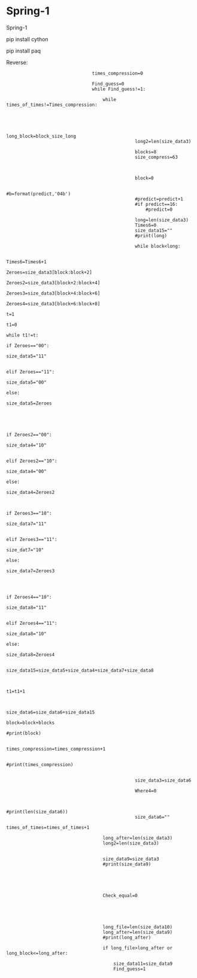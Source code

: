 # Spring-1
Spring-1

pip install cython

pip install paq

Reverse:

                                    
                                    times_compression=0  
                                 
                                    Find_guess=0
                                    while Find_guess!=1:
                                        
                                        while  times_of_times!=Times_compression:


                                                    
                                                   
                                                    long_block=block_size_long
                                                    long2=len(size_data3)
                                                    
                                                    blocks=8
                                                    size_compress=63
                                                 
                                                    
                                                     
                                                    block=0

                                                    #b=format(predict,'04b')
                                                    #predict=predict+1
                                                    #if predict==16:
                                                        #predict=0
                                                    
                                                    long=len(size_data3)
                                                    Times6=0
                                                    size_data15=""
                                                    #print(long)
                                                    
                                                    while block<long:

                                                                                Times6=Times6+1
                                                                                Zeroes=size_data3[block:block+2]
                                                                                Zeroes2=size_data3[block+2:block+4]
                                                                                Zeroes3=size_data3[block+4:block+6]
                                                                                Zeroes4=size_data3[block+6:block+8]
                                                                                t=1
                                                                                t1=0
                                                                                while t1!=t: 
                                                                                    if Zeroes=="00":
                                                                                        size_data5="11"

                                                                                    elif Zeroes=="11":
                                                                                        size_data5="00"                                                                               
                                                                                    else:
                                                                                        size_data5=Zeroes


                                                                                    

                                                                                    if Zeroes2=="00":
                                                                                        size_data4="10"

                                                                                    elif Zeroes2=="10":
                                                                                        size_data4="00"                                                                             
                                                                                    else:
                                                                                        size_data4=Zeroes2


                                                                                    if Zeroes3=="10":
                                                                                        size_data7="11"

                                                                                    elif Zeroes3=="11":
                                                                                        size_dat7="10"                                                                             
                                                                                    else:
                                                                                        size_data7=Zeroes3



                                                                                    if Zeroes4=="10":
                                                                                        size_data8="11"

                                                                                    elif Zeroes4=="11":
                                                                                        size_data8="10"                                                                             
                                                                                    else:
                                                                                        size_data8=Zeroes4

                                                                                    size_data15=size_data5+size_data4+size_data7+size_data8


                                                                                    t1=t1+1
                                                                                    
                                                                                    
                                                                                size_data6=size_data6+size_data15   
                                                                                block=block+blocks
                                                                                #print(block)
                                                         
                                                    times_compression=times_compression+1
                                                    
                                                    #print(times_compression)
                                                    
                                                    
                                                    size_data3=size_data6
                                                    
                                                    Where4=0
                                                    
                                                    
                                                    #print(len(size_data6))
                                                    size_data6=""
                                                    times_of_times=times_of_times+1
                                                    
                                        long_after=len(size_data3)
                                        long2=len(size_data3)

                                        
                                        size_data9=size_data3
                                        #print(size_data9)
                                        
                                           

                                        
                                        
                                        Check_equal=0

                                        
                                            
                                        
                                        
                                        long_file=len(size_data10)
                                        long_after=len(size_data9)
                                        #print(long_after) 
                                       
                                        if long_file>long_after or long_block<=long_after:
                                           
                                            size_data11=size_data9
                                            Find_guess=1
